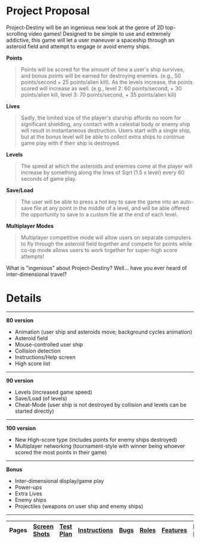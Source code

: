 # Project Proposal #

Project-Destiny will be an ingenious new look at the genre of 2D top-scrolling video games! Designed to be simple to use and extremely addictive, this game will let a user maneuver a spaceship through an asteroid field and attempt to engage or avoid enemy ships.

**Points**
> Points will be scored for the amount of time a user's ship survives, and bonus points will be earned for destroying enemies. (e.g., 50 points/second + 25 points/alien kill). As the levels increase, the points scored will increase as well. (e.g., level 2: 60 points/second, + 30 points/alien kill, level 3: 70 points/second, + 35 points/alien kill)

**Lives**
> Sadly, the limited size of the player's starship affords no room for significant shielding, any contact with a celestial body or enemy ship will result in instantaneous destruction. Users start with a single ship, but at the bonus level will be able to collect extra ships to continue game play with if their ship is destroyed.

**Levels**
> The speed at which the asteroids and enemies come at the player will increase by something along the lines of Sqrt (1.5 x level) every 60 seconds of game play.

**Save/Load**
> The user will be able to press a hot key to save the game into an auto-save file at any point in the middle of a level, and will be able offered the opportunity to save to a custom file at the end of each level.

**Multiplayer Modes**
> Multiplayer competitive mode will allow users on separate computers to fly through the asteroid field together and compete for points while co-op mode allows users to work together for super-high score attempts!


What is "ingenious" about Project-Destiny? Well... have you ever heard of inter-dimensional travel?


# Details #


---

**80 version**
  * Animation (user ship and asteroids move; background cycles animation)
  * Asteroid field
  * Mouse-controlled user ship
  * Collision detection
  * Instructions/Help screen
  * High score list


---

**90 version**
  * Levels (increased game speed)
  * Save/Load (of levels)
  * Cheat-Mode (user ship is not destroyed by collision and levels can be started directly)


---

**100 version**
  * New High-score type (includes points for enemy ships destroyed)
  * Multiplayer networking (tournament-style with winner being whoever scored the most points in their game)


---

**Bonus**
  * Inter-dimensional display/game play
  * Power-ups
  * Extra Lives
  * Enemy ships
  * Projectiles (weapons on user ship and enemy ships)


---

|Pages|[Screen Shots](ScreenShots.md)|[Test Plan](TestPlan.md)|[Instructions](Instructions.md)|[Bugs](Bugs.md)|[Roles](Roles.md)|[Features](Features.md)|[Road Map](RoadMap.md)|[Project Proposal](ProjectProposal.md)|
|:----|:-----------------------------|:-----------------------|:------------------------------|:--------------|:----------------|:----------------------|:---------------------|:-------------------------------------|